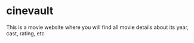 # cinevault
This is a movie website where you will find all movie details about its year, cast, rating, etc 
